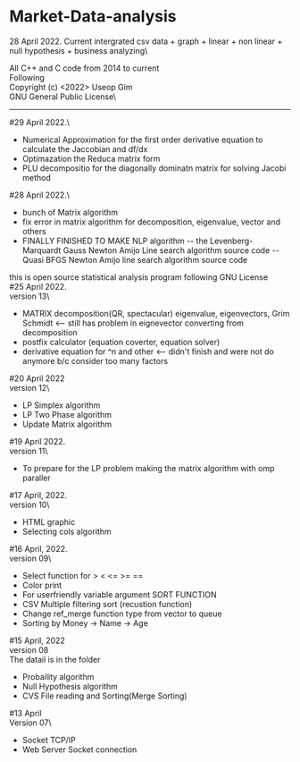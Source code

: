 # Market-Data-analysis

28 April 2022.
Current intergrated csv data + graph + linear + non linear + null hypothesis + business analyzing\

All C++ and C code from 2014 to  current\
Following\
Copyright (c) <2022> Useop Gim\
  GNU General Public License\
____________
#29 April 2022.\
 - Numerical Approximation for the first order derivative equation to calculate the Jaccobian and df/dx
 - Optimazation the Reduca matrix form 
 - PLU decompositio for the diagonally dominatn matrix for solving Jacobi method

#28 April 2022.\
  - bunch of Matrix algorithm 
  - fix error in matrix algorithm for decomposition, eigenvalue, vector and others
  - FINALLY FINISHED TO MAKE NLP algorithm 
  -- the Levenberg-Marquardt Gauss Newton Amijo Line search algorithm source code 
  -- Quasi BFGS Newton Amijo line search algorithm source code
  
this is open source statistical analysis program following GNU License\
#25 April 2022.\
  version 13\
  - MATRIX decomposition(QR, spectacular) eigenvalue, eigenvectors, Grim Schmidt <-- still has problem in eignevector converting from decomposition
  - postfix calculator (equation coverter, equation solver)
  - derivative equation for ^n and other <-- didn't finish and were not do anymore b/c consider too many factors
                                                                                     
                                                                                     
#20 April 2022\
version 12\
- LP Simplex algorithm
- LP Two Phase algorithm
- Update Matrix algorithm

#19 April 2022.\
version 11\
- To prepare for the LP problem making the matrix algorithm with omp paraller

#17 April, 2022.\
version 10\
 - HTML graphic
 - Selecting cols algorithm

#16 April, 2022.\
version 09\
- Select function for > < <= >= ==
- Color print
- For userfriendly variable argument SORT FUNCTION 
- CSV Multiple filtering sort (recustion function)
- Change ref_merge function type from vector to queue
- Sorting by Money -> Name -> Age

#15 April, 2022\
version 08 \
The datail is in the folder
- Probaility algorithm
- Null Hypothesis algorithm
- CVS File reading and Sorting(Merge Sorting)

#13 April \
Version 07\
- Socket TCP/IP 
- Web Server Socket connection

